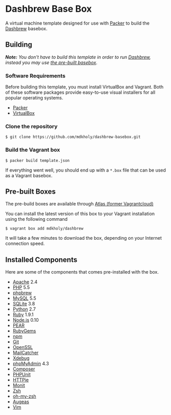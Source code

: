 # Dashbrew Base Box

A virtual machine template designed for use with [Packer](https://www.packer.io/) to build the [Dashbrew](https://github.com/mdkholy/dashbrew) basebox.

## Building

***Note:*** *You don't have to build this template in order to run [Dashbrew](https://github.com/mdkholy/dashbrew), instead you may use [the pre-built basebox](#pre-built-boxes)*.

### Software Requirements

Before building this template, you must install VirtualBox and Vagrant. Both of these software packages provide easy-to-use visual installers for all popular operating systems.

* [Packer](https://www.packer.io/downloads.html)
* [VirtualBox](https://www.virtualbox.org/)

### Clone the repository

    $ git clone https://github.com/mdkholy/dashbrew-basebox.git

### Build the Vagrant box

	$ packer build template.json

If everything went well, you should end up with a ``*.box`` file that can be used as a Vagrant basebox.

## Pre-built Boxes

The pre-build boxes are available through [Atlas (former Vagrantcloud)](https://atlas.hashicorp.com/mdkholy/boxes/dashbrew)

You can install the latest version of this box to your Vagrant installation using the following command 

    $ vagrant box add mdkholy/dashbrew

It will take a few minutes to download the box, depending on your Internet connection speed.

## Installed Components

Here are some of the components that comes pre-installed with the box.

* [Apache](http://httpd.apache.org/) 2.4
* [PHP](http://php.net/) 5.5
* [phpbrew](https://github.com/phpbrew/phpbrew)
* [MySQL](http://www.mysql.com/) 5.5
* [SQLite](http://www.sqlite.org/) 3.8
* [Python](https://www.python.org/) 2.7
* [Ruby](https://www.ruby-lang.org/) 1.9.1
* [Node.js](http://nodejs.org/) 0.10
* [PEAR](http://pear.php.net/)
* [RubyGems](https://rubygems.org/)
* [npm](https://www.npmjs.com/)
* [Git](http://git-scm.com/)
* [OpenSSL](https://www.openssl.org/)
* [MailCatcher](http://mailcatcher.me/)
* [Xdebug](http://xdebug.org/)
* [phpMyAdmin](http://www.phpmyadmin.net/) 4.3
* [Composer](https://getcomposer.org/)
* [PHPUnit](https://phpunit.de/)
* [HTTPie](https://github.com/jakubroztocil/httpie)
* [Monit](http://mmonit.com/monit/)
* [Zsh](http://www.zsh.org/)
* [oh-my-zsh](https://github.com/robbyrussell/oh-my-zsh)
* [Augeas](http://augeas.net/)
* [Vim](http://www.vim.org/)
